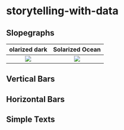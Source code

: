 # storytelling-with-data
## Slopegraphs
olarized dark             |  Solarized Ocean
:-------------------------:|:-------------------------:
![](blob/master/images/Figure_0-5.png)  |  ![](blob/master/images/Figure_3-34.png)
## Vertical Bars
## Horizontal Bars
## Simple Texts